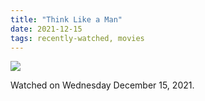 ```yaml
---
title: "Think Like a Man"
date: 2021-12-15
tags: recently-watched, movies
---
```


 <p><img src="https://a.ltrbxd.com/resized/sm/upload/3q/i1/wf/hx/4tK8k1YbF58nEMW76bnm76jWpnZ-0-600-0-900-crop.jpg?v=770a6826b2"/></p> <p>Watched on Wednesday December 15, 2021.</p>